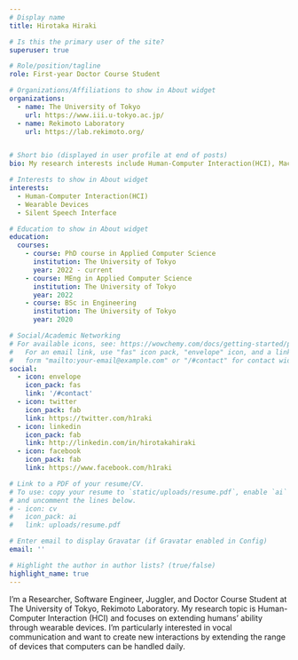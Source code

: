 ```yaml
---
# Display name
title: Hirotaka Hiraki

# Is this the primary user of the site?
superuser: true

# Role/position/tagline
role: First-year Doctor Course Student

# Organizations/Affiliations to show in About widget
organizations:
  - name: The University of Tokyo
    url: https://www.iii.u-tokyo.ac.jp/
  - name: Rekimoto Laboratory
    url: https://lab.rekimoto.org/


# Short bio (displayed in user profile at end of posts)
bio: My research interests include Human-Computer Interaction(HCI), Machine Learning, speech.

# Interests to show in About widget
interests:
  - Human-Computer Interaction(HCI)
  - Wearable Devices
  - Silent Speech Interface

# Education to show in About widget
education:
  courses:
    - course: PhD course in Applied Computer Science
      institution: The University of Tokyo
      year: 2022 - current
    - course: MEng in Applied Computer Science
      institution: The University of Tokyo
      year: 2022
    - course: BSc in Engineering
      institution: The University of Tokyo
      year: 2020

# Social/Academic Networking
# For available icons, see: https://wowchemy.com/docs/getting-started/page-builder/#icons
#   For an email link, use "fas" icon pack, "envelope" icon, and a link in the
#   form "mailto:your-email@example.com" or "/#contact" for contact widget.
social:
  - icon: envelope
    icon_pack: fas
    link: '/#contact'
  - icon: twitter
    icon_pack: fab
    link: https://twitter.com/h1raki
  - icon: linkedin
    icon_pack: fab
    link: http://linkedin.com/in/hirotakahiraki
  - icon: facebook
    icon_pack: fab
    link: https://www.facebook.com/h1raki

# Link to a PDF of your resume/CV.
# To use: copy your resume to `static/uploads/resume.pdf`, enable `ai` icons in `params.toml`,
# and uncomment the lines below.
# - icon: cv
#   icon_pack: ai
#   link: uploads/resume.pdf

# Enter email to display Gravatar (if Gravatar enabled in Config)
email: ''

# Highlight the author in author lists? (true/false)
highlight_name: true
---
```


I’m a Researcher, Software Engineer, Juggler, and Doctor Course Student at The University of Tokyo, Rekimoto Laboratory. My research topic is Human-Computer Interaction (HCI) and focuses on extending humans’ ability through wearable devices. I’m particularly interested in vocal communication and want to create new interactions by extending the range of devices that computers can be handled daily.

<!-- {{< icon name="download" pack="fas" >}} Download my {{< staticref "uploads/demo_resume.pdf" "newtab" >}}resumé{{< /staticref >}}. -->
